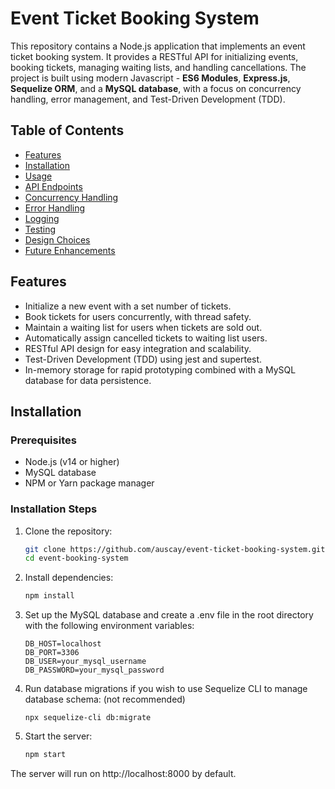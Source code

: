 # Event Ticket Booking System

This repository contains a Node.js application that implements an event ticket booking system. It provides a RESTful API for initializing events, booking tickets, managing waiting lists, and handling cancellations. The project is built using modern Javascript - **ES6 Modules**, **Express.js**, **Sequelize ORM**, and a **MySQL database**, with a focus on concurrency handling, error management, and Test-Driven Development (TDD).

## Table of Contents

- [Features](#features)
- [Installation](#installation)
- [Usage](#usage)
- [API Endpoints](#api-endpoints)
- [Concurrency Handling](#concurrency-handling)
- [Error Handling](#error-handling)
- [Logging](#logging)
- [Testing](#testing)
- [Design Choices](#design-choices)
- [Future Enhancements](#future-enhancements)

## Features 

- Initialize a new event with a set number of tickets.
- Book tickets for users concurrently, with thread safety.
- Maintain a waiting list for users when tickets are sold out.
- Automatically assign cancelled tickets to waiting list users.
- RESTful API design for easy integration and scalability.
- Test-Driven Development (TDD) using jest and supertest.
- In-memory storage for rapid prototyping combined with a MySQL database for data persistence.

## Installation

### Prerequisites

- Node.js (v14 or higher)
- MySQL database
- NPM or Yarn package manager

### Installation Steps

1. Clone the repository:
    ```bash
    git clone https://github.com/auscay/event-ticket-booking-system.git
    cd event-booking-system

2. Install dependencies:
    ```bash
    npm install

3. Set up the MySQL database and create a .env file in the root directory with the following environment variables:
    ```mysql
    DB_HOST=localhost
    DB_PORT=3306
    DB_USER=your_mysql_username
    DB_PASSWORD=your_mysql_password

4. Run database migrations if you wish to use Sequelize CLI to manage database schema: (not recommended)
    ```mysql
    npx sequelize-cli db:migrate

5. Start the server:
    ```bash
    npm start

The server will run on http://localhost:8000 by default.



